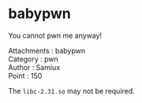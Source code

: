 # babypwn

You cannot pwn me anyway!

Attachments : babypwn  
Category    : pwn  
Author      : Samiux  
Point       : 150  

The ```libc-2.31.so``` may not be required. 
